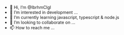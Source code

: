 - 👋 Hi, I’m @IbrhmClgl
- 👀 I’m interested in development ...
- 🌱 I’m currently learning javascript, typescript & node.js
- 💞️ I’m looking to collaborate on ...
- 📫 How to reach me ...

<!---
IbrhmClgl/IbrhmClgl is a ✨ special ✨ repository because its `README.md` (this file) appears on your GitHub profile.
You can click the Preview link to take a look at your changes.
--->
